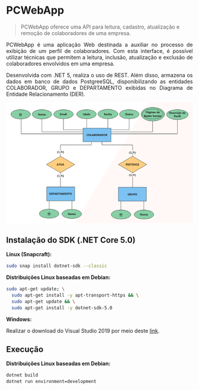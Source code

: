 # PCWebApp
> PCWebApp oferece uma API para leitura, cadastro, atualização e remoção de colaboradores de uma empresa.

<p style='text-align: justify;'>PCWebApp é uma aplicação Web destinada a auxiliar no processo de exibição de um perfil de colaboradores. Com esta interface, é possível utilizar técnicas que permitem a leitura, inclusão, atualização e exclusão de colaboradores envolvidos em uma empresa.</p>

<p style='text-align: justify;'>Desenvolvida com .NET 5, realiza o uso de REST. Além disso, armazena os dados em banco de dados PostgreeSQL, disponibilizando as entidades COLABORADOR, GRUPO e DEPARTAMENTO exibidas no Diagrama de Entidade Relacionamento (DER).</p>

<p align="center">
  <img src="DER - Perfil de Colaboradores.png"/>
</p>

## Instalação do SDK (.NET Core 5.0)

<strong>Linux (Snapcraft):</strong>

```sh
sudo snap install dotnet-sdk --classic
```

<strong>Distribuições Linux baseadas em Debian:</strong>

```sh
sudo apt-get update; \
  sudo apt-get install -y apt-transport-https && \
  sudo apt-get update && \
  sudo apt-get install -y dotnet-sdk-5.0
```
<strong>Windows:</strong>


Realizar o download do Visual Studio 2019 por meio deste [link](https://visualstudio.microsoft.com/pt-br/downloads/?utm_medium=microsoft&utm_source=docs.microsoft.com&utm_campaign=button+cta&utm_content=download+vs2019).

## Execução

<strong>Distribuições Linux baseadas em Debian:</strong>

```sh
dotnet build
dotnet run environment=development
```